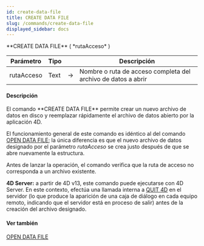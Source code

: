 ```yaml
---
id: create-data-file
title: CREATE DATA FILE
slug: /commands/create-data-file
displayed_sidebar: docs
---
```


<!--REF #_command_.CREATE DATA FILE.Syntax-->**CREATE DATA FILE** ( *rutaAcceso* )<!-- END REF-->
<!--REF #_command_.CREATE DATA FILE.Params-->
| Parámetro | Tipo |  | Descripción |
| --- | --- | --- | --- |
| rutaAcceso | Text | &#8594;  | Nombre o ruta de acceso completa del archivo de datos a abrir |

<!-- END REF-->

#### Descripción 

<!--REF #_command_.CREATE DATA FILE.Summary-->El comando **CREATE DATA FILE** permite crear un nuevo archivo de datos en disco y reemplazar rápidamente el archivo de datos abierto por la aplicación 4D.<!-- END REF--> 

El funcionamiento general de este comando es idéntico al del comando [OPEN DATA FILE](open-data-file.md); la única diferencia es que el nuevo archivo de datos designado por el parámetro *rutaAcceso* se crea justo después de que se abre nuevamente la estructura.

Antes de lanzar la operación, el comando verifica que la ruta de acceso no corresponda a un archivo existente.

**4D Server:** a partir de 4D v13, este comando puede ejecutarse con 4D Server. En este contexto, efectúa una llamada interna a [QUIT 4D](quit-4d.md) en el servidor (lo que produce la aparición de una caja de diálogo en cada equipo remoto, indicando que el servidor está en proceso de salir) antes de la creación del archivo designado. 

#### Ver también 

[OPEN DATA FILE](open-data-file.md)  